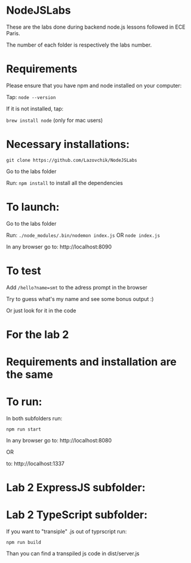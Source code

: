 # NodeJSLabs

These are the labs done during backend node.js lessons followed in ECE Paris.

The number of each folder is respectively the labs number. 

# Requirements

Please ensure that you have npm and node installed on your computer:

Tap:
      `node --version`

If it is not installed, tap: 

`brew install node` (only for mac users)
      
# Necessary installations:

`git clone https://github.com/Lazovchik/NodeJSLabs`

Go to the labs folder

Run: `npm install` to install all the dependencies

# To launch:

Go to the labs folder

Run: 
      `./node_modules/.bin/nodemon index.js`
          OR
      `node index.js`

In any browser go to: http://localhost:8090

# To test

Add `/hello?name=smt` to the adress prompt in the browser

Try to guess what's my name and see some bonus output :)

Or just look for it in the code

# For the lab 2

# Requirements and installation are the same

# To run:

In both subfolders run:

`npm run start`

In any browser go to: http://localhost:8080

OR

to: http://localhost:1337


# Lab 2 ExpressJS subfolder:

# Lab 2 TypeScript subfolder:

If you want to "transiple" .js out of typrscript run:

`npm run build`

Than you can find a transpiled js code in dist/server.js
